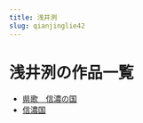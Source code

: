 ```yaml
---
title: 浅井洌
slug: qianjinglie42
---
```


# 浅井洌の作品一覧

- [県歌　信濃の国](xiangexinnongnoguo4c)
- [信濃国](xinnongguo1d)
